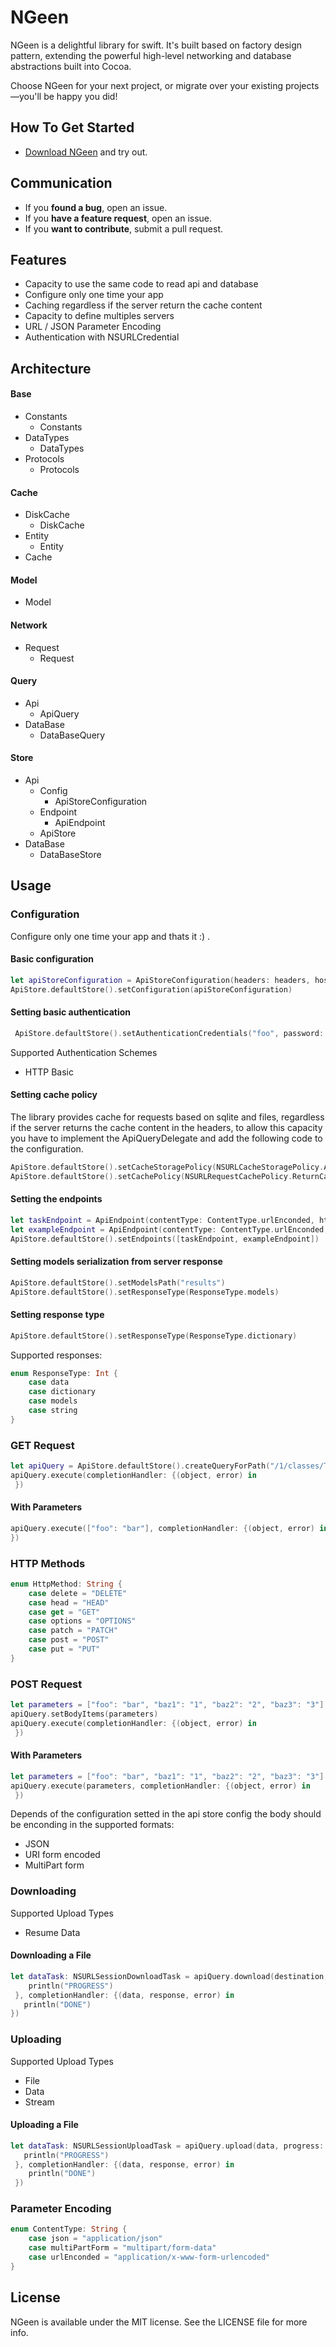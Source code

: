 NGeen
=====

NGeen is a delightful library for swift. It's built based on factory design pattern, extending the powerful high-level networking and database abstractions built into Cocoa.

Choose NGeen for your next project, or migrate over your existing projects—you'll be happy you did!

## How To Get Started

- [Download NGeen](https://github.com/NGeenLibraries/NGeen/archive/master.zip) and try out.

## Communication

- If you **found a bug**, open an issue.
- If you **have a feature request**, open an issue.
- If you **want to contribute**, submit a pull request.

## Features

- Capacity to use the same code to read api and database
- Configure only one time your app 
- Caching regardless if the server return the cache content
- Capacity to define multiples servers
- URL / JSON Parameter Encoding
- Authentication with NSURLCredential

## Architecture

#### Base
- Constants
	- Constants
- DataTypes
	- DataTypes
- Protocols
	- Protocols	

#### Cache
- DiskCache
	- DiskCache
- Entity
	- Entity
- Cache

#### Model

- Model

#### Network
- Request	
	- Request

#### Query
- Api	
	- ApiQuery
- DataBase	
	- DataBaseQuery

#### Store
- Api	
	- Config
		- ApiStoreConfiguration	
	- Endpoint
		- ApiEndpoint
	- ApiStore
- DataBase	
	- DataBaseStore
	

## Usage

### Configuration

Configure only one time your app and thats it :) .

#### Basic configuration

```swift 
let apiStoreConfiguration = ApiStoreConfiguration(headers: headers, host: "example.com", httpProtocol: "https")
ApiStore.defaultStore().setConfiguration(apiStoreConfiguration)
```

#### Setting basic authentication

```swift
 ApiStore.defaultStore().setAuthenticationCredentials("foo", password: "bar")
```

Supported Authentication Schemes

- HTTP Basic

#### Setting cache policy

The library provides cache for requests based on sqlite and files, regardless if the server returns the cache content in the headers, to allow this capacity you have to implement the ApiQueryDelegate and add the following code to the configuration.

```swift 
ApiStore.defaultStore().setCacheStoragePolicy(NSURLCacheStoragePolicy.Allowed)
ApiStore.defaultStore().setCachePolicy(NSURLRequestCachePolicy.ReturnCacheDataElseLoad)
```

#### Setting the endpoints

```swift 
let taskEndpoint = ApiEndpoint(contentType: ContentType.urlEnconded, httpMethod: HttpMethod.post, path: "/1/classes/Task")
let exampleEndpoint = ApiEndpoint(contentType: ContentType.urlEnconded, httpMethod: HttpMethod.post, path: "/1/classes/Example")
ApiStore.defaultStore().setEndpoints([taskEndpoint, exampleEndpoint])
```

#### Setting models serialization from server response

```swift 
ApiStore.defaultStore().setModelsPath("results")
ApiStore.defaultStore().setResponseType(ResponseType.models)
```

#### Setting response type

```swift 
ApiStore.defaultStore().setResponseType(ResponseType.dictionary)
```

Supported responses:

```swift
enum ResponseType: Int {
    case data
    case dictionary
    case models
    case string
}
```

### GET Request

```swift 
let apiQuery = ApiStore.defaultStore().createQueryForPath("/1/classes/Task", httpMethod: HttpMethod.get)
apiQuery.execute(completionHandler: {(object, error) in
 })
```
#### With Parameters

```swift 
apiQuery.execute(["foo": "bar"], completionHandler: {(object, error) in
})
```

### HTTP Methods

```swift
enum HttpMethod: String {
    case delete = "DELETE"
    case head = "HEAD"
    case get = "GET"
    case options = "OPTIONS"
    case patch = "PATCH"
    case post = "POST"
    case put = "PUT"
}
```

### POST Request

```swift
let parameters = ["foo": "bar", "baz1": "1", "baz2": "2", "baz3": "3"]  
apiQuery.setBodyItems(parameters)
apiQuery.execute(completionHandler: {(object, error) in
 })
```
#### With Parameters

```swift
let parameters = ["foo": "bar", "baz1": "1", "baz2": "2", "baz3": "3"]
apiQuery.execute(parameters, completionHandler: {(object, error) in
 })
```
Depends of the configuration setted in the api store config the body should be enconding in the supported formats:

- JSON
- URI form encoded
- MultiPart form


### Downloading 

Supported Upload Types

- Resume Data

#### Downloading a File

```swift
let dataTask: NSURLSessionDownloadTask = apiQuery.download(destination, progress: {(bytesRead, totalBytesRead, totalBytesExpectedToRead) in
    println("PROGRESS")
 }, completionHandler: {(data, response, error) in
   println("DONE")
})
```

### Uploading 

Supported Upload Types

- File
- Data
- Stream

#### Uploading a File 

```swift
let dataTask: NSURLSessionUploadTask = apiQuery.upload(data, progress: {(bytesRead, totalBytesRead, totalBytesExpectedToRead) in
   println("PROGRESS")
 }, completionHandler: {(data, response, error) in
    println("DONE")
 })
```
### Parameter Encoding

```swift
enum ContentType: String {
    case json = "application/json"
    case multiPartForm = "multipart/form-data"
    case urlEnconded = "application/x-www-form-urlencoded"
}
```

## License

NGeen is available under the MIT license. See the LICENSE file for more info.